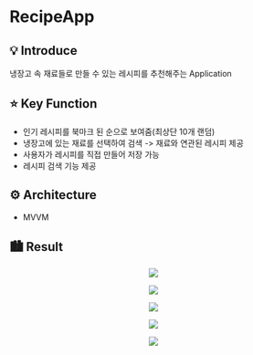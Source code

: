 # RecipeApp

## 💡 Introduce
냉장고 속 재료들로 만들 수 있는 레시피를 추천해주는 Application
## ⭐️ Key Function
* 인기 레시피를 북마크 된 순으로 보여줌(최상단 10개 랜덤)
* 냉장고에 있는 재료를 선택하여 검색 -> 재료와 연관된 레시피 제공
* 사용자가 레시피를 직접 만들어 저장 가능
* 레시피 검색 기능 제공
## ⚙️ Architecture
* MVVM
## 🏙 Result
<p align="center">
  <img src="https://github.com/MinhoiKoo/YumFinder/assets/128913867/f1032067-e447-4810-8636-11ffe32ec7e0">
</p>


<p align="center">
  <img src="https://github-production-user-asset-6210df.s3.amazonaws.com/128913867/275465464-36445042-07d2-4759-9064-35a0192689c0.gif">
</p>


<p align="center">
  <img src="https://github.com/MinhoiKoo/YumFinder/assets/128913867/bcfe7111-5acb-449d-83e5-678c3a25c11e">
</p>


<p align="center">
  <img src="https://github.com/MinhoiKoo/YumFinder/assets/128913867/e1a8d2c5-7aed-462b-a205-15db6b39e0e7">
</p>


<p align="center">
  <img src="https://github-production-user-asset-6210df.s3.amazonaws.com/128913867/275465474-525ca8b6-4613-4dc5-8b43-fd789f488c12.gif">
</p>








